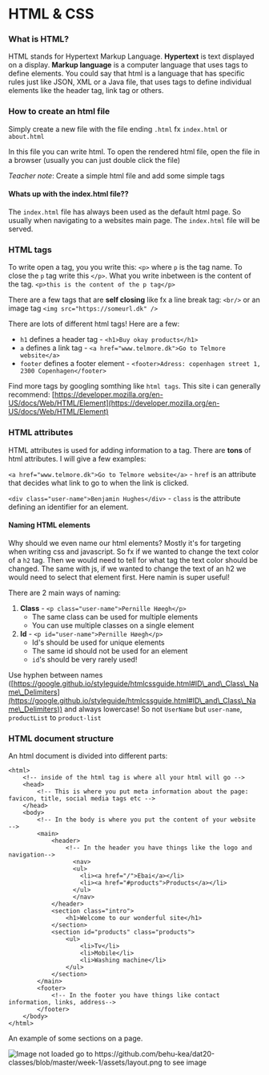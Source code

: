 # HTML & CSS

### What is HTML?

HTML stands for Hypertext Markup Language. **Hypertext** is text displayed on a display. **Markup language** is a computer language that uses tags to define elements. You could say that html is a language that has specific rules just like JSON, XML or a Java file, that uses tags to define individual elements like the header tag, link tag or others.

### How to create an html file

Simply create a new file with the file ending `.html` fx `index.html` or `about.html`

In this file you can write html. To open the rendered html file, open the file in a browser (usually you can just double click the file)

_Teacher note_: Create a simple html file and add some simple tags

#### Whats up with the index.html file??

The `index.html` file has always been used as the default html page. So usually when navigating to a websites main page. The `index.html` file will be served.

### HTML tags

To write open a tag, you you write this: `<p>` where `p` is the tag name. To close the `p` tag write this `</p>`. What you write inbetween is the content of the tag. `<p>this is the content of the p tag</p>`

There are a few tags that are **self closing** like fx a line break tag: `<br/>` or an image tag `<img src="https://someurl.dk" />`

There are lots of different html tags! Here are a few:

* `h1` defines a header tag - `<h1>Buy okay products</h1>`
* `a` defines a link tag - `<a href="www.telmore.dk">Go to Telmore website</a>`
* `footer` defines a footer element - `<footer>Adress: copenhagen street 1, 2300 Copenhagen</footer>`

Find more tags by googling somthing like `html tags`. This site i can generally recommend: [https://developer.mozilla.org/en-US/docs/Web/HTML/Element](https://developer.mozilla.org/en-US/docs/Web/HTML/Element)

### HTML attributes

HTML attributes is used for adding information to a tag. There are **tons** of html attributes. I will give a few examples:

`<a href="www.telmore.dk">Go to Telmore website</a>` - `href` is an attribute that decides what link to go to when the link is clicked.

`<div class="user-name">Benjamin Hughes</div>` - `class` is the attribute defining an identifier for an element.

#### Naming HTML elements

Why should we even name our html elements? Mostly it's for targeting when writing css and javascript. So fx if we wanted to change the text color of a `h2` tag. Then we would need to tell for what tag the text color should be changed. The same with js, if we wanted to change the text of an h2 we would need to select that element first. Here namin is super useful!

There are 2 main ways of naming:

1. **Class** - `<p class="user-name">Pernille Høegh</p>`
   * The same class can be used for multiple elements
   * You can use multiple classes on a single element
2. **Id** - `<p id="user-name">Pernille Høegh</p>`
   * Id's should be used for unique elements
   * The same id should not be used for an element
   * `id`'s should be very rarely used!&#x20;

Use hyphen between names ([https://google.github.io/styleguide/htmlcssguide.html#ID\_and\_Class\_Name\_Delimiters](https://google.github.io/styleguide/htmlcssguide.html#ID\_and\_Class\_Name\_Delimiters)) and always lowercase! So not `UserName` but `user-name`, `productList` to `product-list`

### HTML document structure

An html document is divided into different parts:

```markup
<html>
    <!-- inside of the html tag is where all your html will go -->
    <head>
        <!-- This is where you put meta information about the page: favicon, title, social media tags etc -->
    </head>
    <body>
        <!-- In the body is where you put the content of your website -->
        <main>
            <header>
                <!-- In the header you have things like the logo and navigation-->
                  <nav>
                  <ul>
                    <li><a href="/">Ebai</a></li>
                    <li><a href="#products">Products</a></li>
                  </ul>
                  </nav>
            </header>
            <section class="intro">
                <h1>Welcome to our wonderful site</h1>
            </section>
            <section id="products" class="products">
                <ul>
                    <li>Tv</li>
                    <li>Mobile</li>
                    <li>Washing machine</li>
                </ul>
            </section>
        </main>
        <footer>
            <!-- In the footer you have things like contact information, links, address-->
        </footer>
    </body>
</html>
```

An example of some sections on a page.

![Image not loaded go to https://github.com/behu-kea/dat20-classes/blob/master/week-1/assets/layout.png to see image](assets/layout.png)


<!--
## HTML DOM

DOM stands for Document Object Model. It is a representation of the html elements! The individual html elements are represented as nodes.

#### Why do we even have the DOM? What is it used for?

The browser uses the DOM to render a page. So a browser takes your html, transforms it into the DOM and then it starts rendering the DOM.

When working with javascript you will actively be using this DOM. You dont need to understand the code. This is simply an example to show that the DOM is a very concrete and real thing.

```javascript
// The document object model
const dom = window.document;
// Here we are grabbing a specific node (the html element div with the class of user-name)
const usernameDomNode = dom.querySelector('div.user-name');
// Now we are changing the text inside of the node
usernameDomNode.innerText = "Heriette Hansen";
```

![Image not loaded go to https://github.com/behu-kea/dat20-classes/blob/master/week-1/assets/dom.png to see image](assets/dom.png)

The nodes have relationships between each other.

* Who is the parent of the `body`?
* What relationship does the `div` with id `div1`  has to the `h1`?
* Who is the `h1`'s grandparent?
* How many children does the `HTML` element have?
-->
